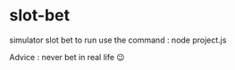 # slot-bet
simulator slot bet
to run use the command : node project.js

Advice : never bet in real life :wink:
